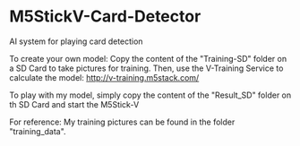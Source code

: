 # M5StickV-Card-Detector
AI system for playing card detection

To create your own model:
Copy the content of the "Training-SD" folder on a SD Card to take pictures for training.
Then, use the V-Training Service to calculate the model:
http://v-training.m5stack.com/

To play with my model, simply copy the content of the "Result_SD" folder on th SD Card and start the M5Stick-V

For reference: My training pictures can be found in the folder "training_data".
